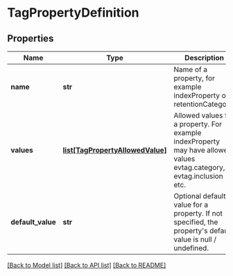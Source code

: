 # TagPropertyDefinition

## Properties
Name | Type | Description | Notes
------------ | ------------- | ------------- | -------------
**name** | **str** | Name of a property, for example indexProperty or retentionCategory. | [optional] 
**values** | [**list[TagPropertyAllowedValue]**](TagPropertyAllowedValue.md) | Allowed values for a property.  For example indexProperty may have allowed values evtag.category, evtag.inclusion etc. | [optional] 
**default_value** | **str** | Optional default value for a property.  If not specified, the property&#39;s default value is null / undefined. | [optional] 

[[Back to Model list]](../README.md#documentation-for-models) [[Back to API list]](../README.md#documentation-for-api-endpoints) [[Back to README]](../README.md)



